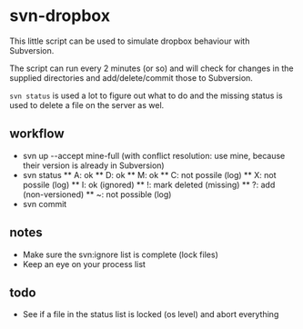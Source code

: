 # svn-dropbox

This little script can be used to simulate dropbox behaviour with Subversion.

The script can run every 2 minutes (or so) and will check for changes in the
supplied directories and add/delete/commit those to Subversion.

`svn status` is used a lot to figure out what to do and the missing status is
used to delete a file on the server as wel.

## workflow

* svn up --accept mine-full (with conflict resolution: use mine, because their version is already in Subversion)
* svn status
** A: ok
** D: ok
** M: ok
** C: not possile (log)
** X: not possile (log)
** I: ok (ignored)
** !: mark deleted (missing)
** ?: add (non-versioned)
** ~: not possible (log)
* svn commit

## notes

* Make sure the svn:ignore list is complete (lock files)
* Keep an eye on your process list

## todo

* See if a file in the status list is locked (os level) and abort everything